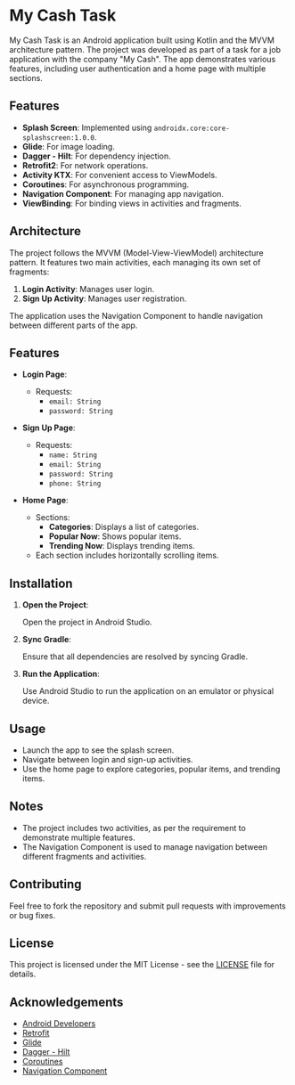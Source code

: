 # My Cash Task

My Cash Task is an Android application built using Kotlin and the MVVM architecture pattern. The project was developed as part of a task for a job application with the company "My Cash". The app demonstrates various features, including user authentication and a home page with multiple sections.

## Features

- **Splash Screen**: Implemented using `androidx.core:core-splashscreen:1.0.0`.
- **Glide**: For image loading.
- **Dagger - Hilt**: For dependency injection.
- **Retrofit2**: For network operations.
- **Activity KTX**: For convenient access to ViewModels.
- **Coroutines**: For asynchronous programming.
- **Navigation Component**: For managing app navigation.
- **ViewBinding**: For binding views in activities and fragments.

## Architecture

The project follows the MVVM (Model-View-ViewModel) architecture pattern. It features two main activities, each managing its own set of fragments:

1. **Login Activity**: Manages user login.
2. **Sign Up Activity**: Manages user registration.

The application uses the Navigation Component to handle navigation between different parts of the app.

## Features

- **Login Page**:
  - Requests:
    - `email: String`
    - `password: String`

- **Sign Up Page**:
  - Requests:
    - `name: String`
    - `email: String`
    - `password: String`
    - `phone: String`

- **Home Page**:
  - Sections:
    - **Categories**: Displays a list of categories.
    - **Popular Now**: Shows popular items.
    - **Trending Now**: Displays trending items.
  - Each section includes horizontally scrolling items.

## Installation

1. **Open the Project**:

   Open the project in Android Studio.

2. **Sync Gradle**:

   Ensure that all dependencies are resolved by syncing Gradle.

3. **Run the Application**:

   Use Android Studio to run the application on an emulator or physical device.

## Usage

- Launch the app to see the splash screen.
- Navigate between login and sign-up activities.
- Use the home page to explore categories, popular items, and trending items.

## Notes

- The project includes two activities, as per the requirement to demonstrate multiple features.
- The Navigation Component is used to manage navigation between different fragments and activities.

## Contributing

Feel free to fork the repository and submit pull requests with improvements or bug fixes.

## License

This project is licensed under the MIT License - see the [LICENSE](LICENSE) file for details.

## Acknowledgements

- [Android Developers](https://developer.android.com/)
- [Retrofit](https://square.github.io/retrofit/)
- [Glide](https://bumptech.github.io/glide/)
- [Dagger - Hilt](https://dagger.dev/hilt/)
- [Coroutines](https://kotlinlang.org/docs/coroutines-overview.html)
- [Navigation Component](https://developer.android.com/guide/navigation)
